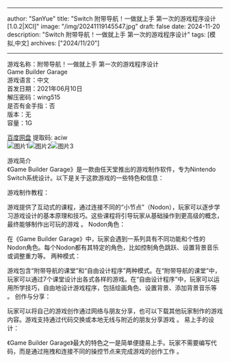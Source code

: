 
---
author: "SanYue"
title: "Switch 附带导航！一做就上手 第一次的游戏程序设计[1.0.2|XCI]"
image: "/img/20241119145547.jpg"
draft: false
date: 2024-11-20
description: "Switch 附带导航！一做就上手 第一次的游戏程序设计"
tags: [模拟,中文]
archives: ["2024/11/20"]

---

游戏名称：附带导航！一做就上手 第一次的游戏程序设计   
Game Builder Garage    
游戏语言：中文  
首发日期：2021年06月10日  
解压密码：wing515  
是否有金手指：否  
版本：无   
容量：1G

[百度网盘](https://pan.baidu.com/s/1Iutp-xHjTc-ERYiCaqv7MQ) 提取码: aciw  
![图片1](/img/sc9h30.jpg)![图片2](/img/sc9h31.jpg)![图片3](/img/sc9h2z.jpg)  

游戏简介  
《Game Builder Garage》是一款由任天堂推出的游戏制作软件，专为Nintendo Switch系统设计。以下是关于这款游戏的一些特色和信息：

游戏制作教程：

游戏提供了互动式的课程，通过连接不同的“小节点”（Nodon），玩家可以逐步学习游戏设计的基本原理和技巧。这些课程将引导玩家从基础操作到更高级的概念，最终能够制作出可玩的游戏
。
Nodon角色：

在《Game Builder Garage》中，玩家会遇到一系列具有不同功能和个性的Nodon角色。每个Nodon都有其特定的角色，比如控制角色跳跃、设置背景音乐或调整重力等。
两种模式：

游戏包含“附带导航的课堂”和“自由设计程序”两种模式。在“附带导航的课堂”中，玩家可以通过7个课堂设计出各式各样的游戏。在“自由设计程序”中，玩家可以运用所学技巧，自由地设计游戏程序，包括绘画角色、设置背景、添加背景音乐等
。
创作与分享：

玩家可以将自己的游戏创作通过网络与朋友分享，也可以下载其他玩家制作的游戏内容。游戏支持通过代码交换或本地无线与附近的朋友分享游戏
。
易上手的设计：

《Game Builder Garage》最大的特色之一是简单便捷易上手。玩家不需要编写代码，而是通过拖拽和连接不同的操控节点来完成游戏的创作工作
。
